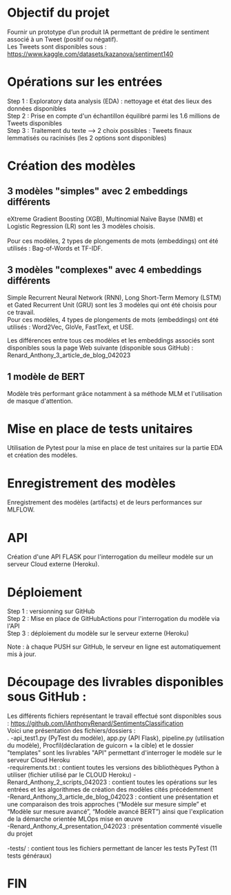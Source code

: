# Objectif du projet

Fournir un prototype d’un produit IA permettant de prédire le sentiment associé à un Tweet (positif ou négatif).<br/> 
Les Tweets sont disponibles sous : https://www.kaggle.com/datasets/kazanova/sentiment140

# Opérations sur les entrées

Step 1 : Exploratory data analysis (EDA) : nettoyage et état des lieux des données disponibles<br/> 
Step 2 : Prise en compte d'un échantillon équilibré parmi les 1.6 millions de Tweets disponibles<br/> 
Step 3 : Traitement du texte --> 2 choix possibles : Tweets finaux lemmatisés ou racinisés (les 2 options sont disponibles)<br/> 

# Création des modèles
 
## 3 modèles "simples" avec 2 embeddings différents 

eXtreme Gradient Boosting (XGB), Multinomial Naïve Bayse (NMB) et Logistic Regression (LR) sont les 3 modèles choisis.<br/>  
Pour ces modèles, 2 types de plongements de mots (embeddings) ont été utilisés : Bag-of-Words et TF-IDF.<br/> 

## 3 modèles "complexes" avec 4 embeddings différents 
Simple Recurrent Neural Network (RNN), Long Short-Term Memory (LSTM) et Gated Recurrent Unit (GRU) sont les 3 modèles qui ont été choisis pour ce travail.<br/> 
Pour ces modèles, 4 types de plongements de mots (embeddings) ont été utilisés : Word2Vec, GloVe, FastText, et USE.<br/> 

Les différences entre tous ces modèles et les embeddings associés sont disponibles sous la page Web suivante (disponible sous GitHub) : 
Renard_Anthony_3_article_de_blog_042023

## 1 modèle de BERT
Modèle très performant grâce notamment à sa méthode MLM et l'utilisation de masque d'attention.<br/> 


# Mise en place de tests unitaires
Utilisation de Pytest pour la mise en place de test unitaires sur la partie EDA et création des modèles.<br/>  

# Enregistrement des modèles
Enregistrement des modèles (artifacts) et de leurs performances sur MLFLOW.<br/> 

# API
Création d'une API FLASK pour l'interrogation du meilleur modèle sur un serveur Cloud externe (Heroku).<br/> 

# Déploiement 

Step 1 : versionning sur GitHub<br/> 
Step 2 : Mise en place de GitHubActions pour l'interrogation du modèle via l'API<br/> 
Step 3 : déploiement du modèle sur le serveur externe (Heroku)<br/> 


Note : à chaque PUSH sur GitHub, le serveur en ligne est automatiquement mis à jour.<br/> 

# Découpage des livrables disponibles sous GitHub :

Les différents fichiers représentant le travail effectué sont disponibles sous :  https://github.com/IAnthonyRenard/SentimentsClassification<br/> 
Voici une présentation des fichiers/dossiers :<br/> .
-api_test1.py (PyTest du modèle), app.py (API Flask), pipeline.py (utilisation du modèle), Procfil(déclaration de guicorn + la cible) et le dossier "templates" sont les livrables "API" permettant d'interroger le modèle sur le serveur Cloud Heroku<br/> 
-requirements.txt : contient toutes les versions des bibliothèques Python à utiliser (fichier utilisé par le CLOUD Heroku)
-Renard_Anthony_2_scripts_042023 : contient toutes les opérations sur les entrées et les algorithmes de création des modèles cités précédemment<br/> 
-Renard_Anthony_3_article_de_blog_042023 : contient une présentation et une comparaison des trois approches (“Modèle sur mesure simple” et “Modèle sur mesure avancé”, “Modèle avancé BERT”) ainsi que l'explication de la démarche orientée MLOps mise en œuvre<br/> 
-Renard_Anthony_4_presentation_042023 : présentation commenté visuelle du projet<br/>  
-tests/ : contient tous les fichiers permettant de lancer les tests PyTest (11 tests généraux) <br> 


# FIN